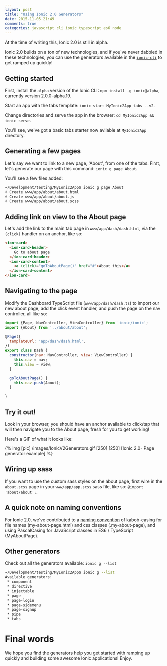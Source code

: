 ```yaml
---
layout: post
title: "Using Ionic 2.0 Generators"
date: 2015-11-05 21:49
comments: true
categories: javascript cli ionic typescript es6 node
---
```


At the time of writing this, Ionic 2.0 is still in alpha. 

Ionic 2.0 builds on a ton of new technologies, and if you've never dabbled in these technologies, you can use the generators available in the [`ionic-cli`](http://npmjs.org/package/ionic) to get ramped up quickly!

## Getting started

First, install the `alpha` version of the Ionic CLI: `npm install -g ionic@alpha`, currently version 2.0.0-alpha.19.

Start an app with the tabs template: `ionic start MyIonic2App tabs --v2`.

Change directories and serve the app in the browser: `cd MyIonic2App && ionic serve`.

You'll see, we've got a basic tabs starter now avilable at `MyIonic2App` directory.

## Generating a few pages

Let's say we want to link to a new page, 'About', from one of the tabs. First, let's generate our page with this command: `ionic g page About`.

You'll see a few files added:

```bash
~/Development/testing/MyIonic2App$ ionic g page About
√ Create www/app/about/about.html
√ Create www/app/about/about.js
√ Create www/app/about/about.scss
```

## Adding link on view to the About page

Let's add the link to the main tab page in `www/app/dash/dash.html`, via the `(click)` handler on an anchor, like so:

```html
<ion-card>
  <ion-card-header>
    Go to about page
  </ion-card-header>
  <ion-card-content>
    <a (click)="goToAboutPage()" href="#">About this</a>
  </ion-card-content>
</ion-card>
```

## Navigating to the page

Modify the Dashboard TypeScript file (`www/app/dash/dash.ts`) to import our new about page, add the click event handler, and push the page on the nav controller, all like so:

```js
import {Page, NavController, ViewController} from 'ionic/ionic';
import {About} from '../about/about';

@Page({
  templateUrl: 'app/dash/dash.html',
})
export class Dash {
  constructor(nav: NavController, view: ViewController) {
    this.nav = nav;
    this.view = view;
  }

  goToAboutPage() {
    this.nav.push(About);
  }

}
```

## Try it out!

Look in your browser, you should have an anchor available to click/tap that will then navigate you to the About page, fresh for you to get working!

Here's a GIF of what it looks like: 

{% img [pic] /images/IonicV2Generators.gif [250] [250] [Ionic 2.0- Page generator example] %}

## Wiring up sass

If you want to use the custom sass styles on the about page, first wire in the `about.scss` page in your `www/app/app.scss` sass file, like so: `@import 'about/about';`.

## A quick note on naming conventions

For Ionic 2.0, we've contributed to a [naming convention](https://en.wikipedia.org/wiki/Naming_convention_%28programming%29#Multiple-word_identifiers) of kabob-casing for file names (my-about-page.html) and css classes (.my-about-page), and using PascalCasing for JavaScript classes in ES6 / TypeScript (MyAboutPage).


## Other generators

Check out all the generators available: `ionic g --list`

```bash
~/Development/testing/MyIonic2App$ ionic g --list
Available generators:
 * component
 * directive
 * injectable
 * page
 * page-login
 * page-sidemenu
 * page-signup
 * pipe
 * tabs
```

# Final words

We hope you find the generators help you get started with ramping up quickly and building some awesome Ionic applications! Enjoy.
